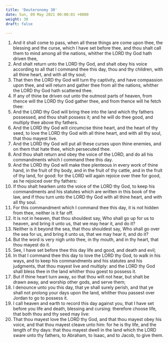 ```yaml
---
title: 'Deuteronomy 30'
date: Sun, 09 May 2021 00:00:01 +0000
weight: 30
draft: false
  
---
```


1. And it shall come to pass, when all these things are come upon thee, the blessing and the curse, which I have set before thee, and thou shalt call them to mind among all the nations, whither the LORD thy God hath driven thee,
2. And shalt return unto the LORD thy God, and shalt obey his voice according to all that I command thee this day, thou and thy children, with all thine heart, and with all thy soul;
3. That then the LORD thy God will turn thy captivity, and have compassion upon thee, and will return and gather thee from all the nations, whither the LORD thy God hath scattered thee.
4. If any of thine be driven out unto the outmost parts of heaven, from thence will the LORD thy God gather thee, and from thence will he fetch thee:
5. And the LORD thy God will bring thee into the land which thy fathers possessed, and thou shalt possess it; and he will do thee good, and multiply thee above thy fathers.
6. And the LORD thy God will circumcise thine heart, and the heart of thy seed, to love the LORD thy God with all thine heart, and with all thy soul, that thou mayest live.
7. And the LORD thy God will put all these curses upon thine enemies, and on them that hate thee, which persecuted thee.
8. And thou shalt return and obey the voice of the LORD, and do all his commandments which I command thee this day.
9. And the LORD thy God will make thee plenteous in every work of thine hand, in the fruit of thy body, and in the fruit of thy cattle, and in the fruit of thy land, for good: for the LORD will again rejoice over thee for good, as he rejoiced over thy fathers:
10. If thou shalt hearken unto the voice of the LORD thy God, to keep his commandments and his statutes which are written in this book of the law, and if thou turn unto the LORD thy God with all thine heart, and with all thy soul.
11. For this commandment which I command thee this day, it is not hidden from thee, neither is it far off.
12. It is not in heaven, that thou shouldest say, Who shall go up for us to heaven, and bring it unto us, that we may hear it, and do it?
13. Neither is it beyond the sea, that thou shouldest say, Who shall go over the sea for us, and bring it unto us, that we may hear it, and do it?
14. But the word is very nigh unto thee, in thy mouth, and in thy heart, that thou mayest do it.
15. See, I have set before thee this day life and good, and death and evil;
16. In that I command thee this day to love the LORD thy God, to walk in his ways, and to keep his commandments and his statutes and his judgments, that thou mayest live and multiply: and the LORD thy God shall bless thee in the land whither thou goest to possess it.
17. But if thine heart turn away, so that thou wilt not hear, but shalt be drawn away, and worship other gods, and serve them;
18. I denounce unto you this day, that ye shall surely perish, and that ye shall not prolong your days upon the land, whither thou passest over Jordan to go to possess it.
19. I call heaven and earth to record this day against you, that I have set before you life and death, blessing and cursing: therefore choose life, that both thou and thy seed may live:
20. That thou mayest love the LORD thy God, and that thou mayest obey his voice, and that thou mayest cleave unto him: for he is thy life, and the length of thy days: that thou mayest dwell in the land which the LORD sware unto thy fathers, to Abraham, to Isaac, and to Jacob, to give them.
